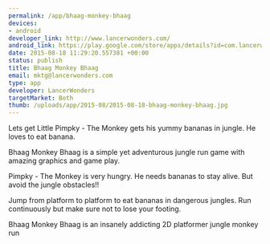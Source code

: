 ```yaml
--- 
permalink: /app/bhaag-monkey-bhaag
devices: 
- android
developer_link: http://www.lancerwonders.com/
android_link: https://play.google.com/store/apps/details?id=com.lancerwonders.junglemonkey
date: 2015-08-18 11:29:20.557381 +00:00
status: publish
title: Bhaag Monkey Bhaag
email: mktg@lancerwonders.com
type: app
developer: LancerWonders
targetMarket: Both
thumb: /uploads/app/2015-08/2015-08-18-bhaag-monkey-bhaag.jpg
---
```


Lets get Little Pimpky - The Monkey gets his yummy bananas in jungle. He loves to eat banana.

Bhaag Monkey Bhaag is a simple yet adventurous jungle run game with amazing graphics and game play.

Pimpky - The Monkey is very hungry. He needs bananas to stay alive. But avoid the jungle obstacles!!

Jump from platform to platform to eat bananas in dangerous  jungles. Run continuously but make sure not to lose your footing.

Bhaag Monkey Bhaag is an insanely addicting 2D platformer jungle monkey run
